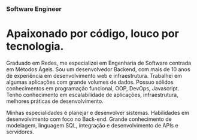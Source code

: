 ### Software Engineer 
# Apaixonado por código, louco por tecnologia.

Graduado em Redes, me especializei em Engenharia de Software centrada em Métodos Ágeis.
Sou um desenvolvedor Backend, com mais de 10 anos de experiência em desenvolvimento web e infraestrutura. Trabalhei em algumas aplicações com grande volumes de dados. Possuo sólidos conhecimentos em programação funcional, OOP, DevOps, Javascript. Tenho conhecimento em escalabilidade de aplicações, infraestrutura, melhores práticas de desenvolvimento.

Minhas especialidades é planejar e desenvolver sistemas. Habilidades em desenvolvimento com foco no Back-end. Grande conhecimento de modelagem, linguagem SQL, integração e desenvolvimento de APIs e servidores.
